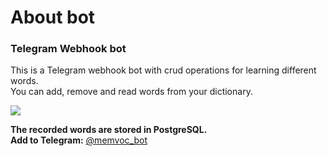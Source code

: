 # About bot
### Telegram Webhook bot
This is a Telegram webhook bot with crud operations for learning different words.  
You can add, remove and read words from your dictionary.

![](https://user-images.githubusercontent.com/48734705/91989195-e4280180-ed38-11ea-94f3-50e79a26c54d.png)

**The recorded words are stored in PostgreSQL.      
Add to Telegram:** [@memvoc_bot](https://t.me/memvoc_bot)  


